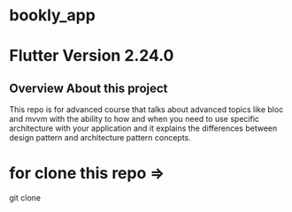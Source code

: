 # bookly_app

# Flutter Version 2.24.0

## Overview About this project

This repo is for advanced course that talks about advanced topics
like bloc and mvvm with the ability to how and when you need to use specific architecture
with your application and it explains the differences between design pattern and architecture
pattern concepts.

# for clone this repo => 
git clone 